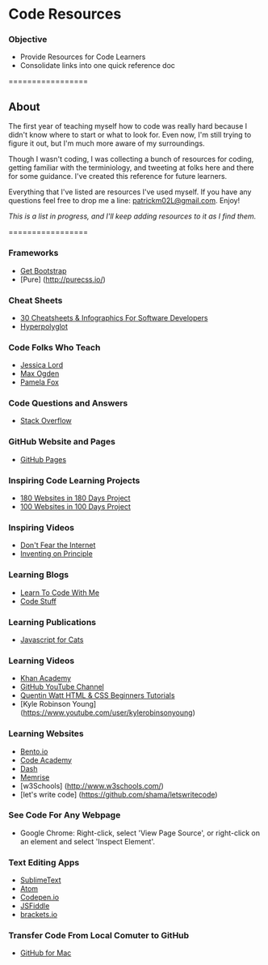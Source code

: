 Code Resources
=================
### Objective

* Provide Resources for Code Learners
* Consolidate links into one quick reference doc

=================

## About

The first year of teaching myself how to code was really hard because I didn't know where to start or what to look for. Even now, I'm still trying to figure it out, but I'm much more aware of my surroundings. 

Though I wasn't coding, I was collecting a bunch of resources for coding, getting familiar with the terminiology, and tweeting at folks here and there for some guidance. I've created this reference for future learners. 

Everything that I've listed are resources I've used myself. If you have any questions feel free to drop me a line: patrickm02L@gmail.com. Enjoy!

*This is a list in progress, and I'll keep adding resources to it as I find them.* 

=================

### Frameworks
* [Get Bootstrap](http://getbootstrap.com/)
* [Pure] (http://purecss.io/)

### Cheat Sheets
* [30 Cheatsheets & Infographics For Software Developers](http://www.hongkiat.com/blog/cheatsheet-infographic-software-developers)
* [Hyperpolyglot](http://hyperpolyglot.org)

### Code Folks Who Teach 
* [Jessica Lord](https://twitter.com/jllord)
* [Max Ogden](https://twitter.com/maxogden)
* [Pamela Fox](https://twitter.com/pamelafox)

### Code Questions and Answers
* [Stack Overflow](http://stackoverflow.com)

### GitHub Website and Pages
* [GitHub Pages](https://pages.github.com)

### Inspiring Code Learning Projects
* [180 Websites in 180 Days Project](http://jenniferdewalt.com/)
* [100 Websites in 100 Days Project](http://thuongvuho.com)

### Inspiring Videos
* [Don't Fear the Internet](http://www.dontfeartheinternet.com/)
* [Inventing on Principle](http://vimeo.com/36579366)

### Learning Blogs
* [Learn To Code With Me](http://learntocodewithme.tumblr.com)
* [Code Stuff](http://codestufff.tumblr.com)

### Learning Publications
* [Javascript for Cats](http://jsforcats.com)

### Learning Videos
* [Khan Academy](https://www.khanacademy.org/computing/computer-programming)
* [GitHub YouTube Channel](https://www.youtube.com/user/GitHubGuides)
* [Quentin Watt HTML & CSS Beginners Tutorials](https://www.youtube.com/playlist?list=PL41lfR-6DnOruqMacTfff1zrEcqtmm7Fv)
* [Kyle Robinson Young] (https://www.youtube.com/user/kylerobinsonyoung)

### Learning Websites
* [Bento.io](https://www.bento.io/)
* [Code Academy](http://www.codecademy.com)
* [Dash](https://dash.generalassemb.ly)
* [Memrise](http://www.memrise.com/course/42975/html5-2)
* [w3Schools] (http://www.w3schools.com/)
* [let's write code] (https://github.com/shama/letswritecode)

### See Code For Any Webpage
* Google Chrome: Right-click, select 'View Page Source', or right-click on an element and select 'Inspect Element'.


### Text Editing Apps
* [SublimeText](http://www.sublimetext.com) 
* [Atom](https://atom.io)
* [Codepen.io](http://codepen.io)
* [JSFiddle](http://jsfiddle.net)
* [brackets.io](http://brackets.io)

### Transfer Code From Local Comuter to GitHub
* [GitHub for Mac](https://mac.github.com)
